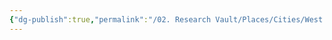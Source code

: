 ```yaml
---
{"dg-publish":true,"permalink":"/02. Research Vault/Places/Cities/West Palm Beach/","created":"2025-08-19T22:00:27.000-04:00","updated":"2025-08-20T01:47:52.000-04:00"}
---
```



